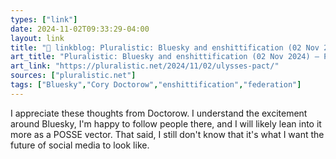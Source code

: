 ```yaml
---
types: ["link"]
date: 2024-11-02T09:33:29-04:00
layout: link
title: "🔗 linkblog: Pluralistic: Bluesky and enshittification (02 Nov 2024) – Pluralistic: Daily links from Cory Doctorow'"
art_title: "Pluralistic: Bluesky and enshittification (02 Nov 2024) – Pluralistic: Daily links from Cory Doctorow"
art_link: "https://pluralistic.net/2024/11/02/ulysses-pact/"
sources: ["pluralistic.net"]
tags: ["Bluesky","Cory Doctorow","enshittification","federation"]
---
```

I appreciate these thoughts from Doctorow. I understand the excitement around Bluesky, I'm happy to follow people there, and I will likely lean into it more as a POSSE vector. That said, I still don't know that it's what I want the future of social media to look like.
